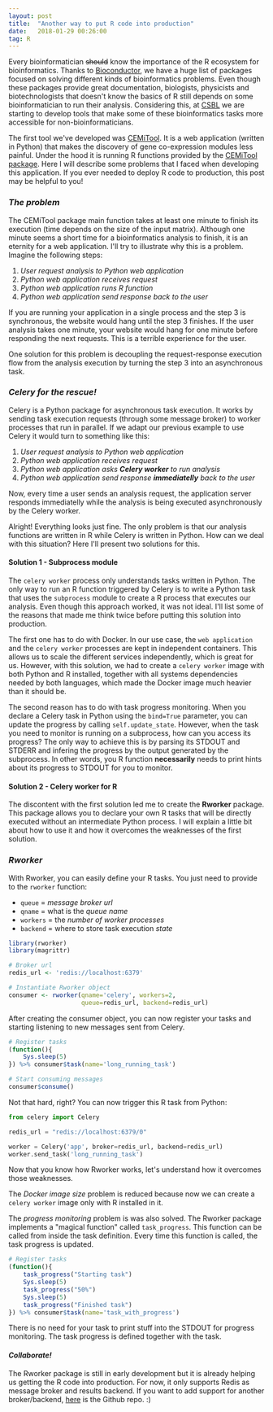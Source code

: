 ```yaml
---
layout: post
title:  "Another way to put R code into production"
date:   2018-01-29 00:26:00
tag: R
---
```


Every bioinformatician ~~should~~ know the importance of the R ecosystem for bioinformatics.
Thanks to [Bioconductor](https://bioconductor.org), we have a huge list of packages
focused on solving different kinds of bioinformatics problems. Even though these packages
provide great documentation, biologists, physicists and biotechnologists that doesn't
know the basics of R still depends on some bioinformatician to run their analysis.
Considering this, at [CSBL](csbiology.com) we are starting to develop tools that make some of 
these bioinformatics tasks more accessible for non-bioinformaticians.

The first tool we've developed was [CEMiTool](http://cemitool.sysbio.tools). It is a web
application (written in Python) that makes the discovery of gene co-expression modules less painful. Under the
hood it is running R functions provided by the 
[CEMiTool package](https://bioconductor.org/packages/release/bioc/html/CEMiTool.html). Here I will
describe some problems that I faced when developing this application. If you ever needed to
deploy R code to production, this post may be helpful to you!

### *The problem*

The CEMiTool package main function takes at least one minute to finish its execution (time depends 
on the size of the input matrix). Although one minute seems a short time for a bioinformatics
analysis to finish, it is an eternity for a web application. I'll try to illustrate why this
is a problem. Imagine the following steps:

1. *User request analysis to Python web application*
2. *Python web application receives request*
3. *Python web application runs R function*
4. *Python web application send response back to the user*

If you are running your application in a single process and the step 3 is synchronous,
the website would hang until the step 3 finishes. If the user analysis takes one minute,
your website would hang for one minute before responding the next requests. This is a terrible
experience for the user. 

One solution for this problem is decoupling the request-response
execution flow from the analysis execution by turning the step 3 into an asynchronous task.

### *Celery for the rescue!*

Celery is a Python package for asynchronous task execution. It works by sending task execution
requests (through some message broker) to worker processes that run in parallel. If
we adapt our previous example to use Celery it would turn to something like this:

1. *User request analysis to Python web application*
2. *Python web application receives request*
3. *Python web application asks __Celery worker__ to run analysis*
4. *Python web application send response __immediatelly__ back to the user*

Now, every time a user sends an analysis request, the application server responds immediatelly while
the analysis is being executed asynchronously by the Celery worker.

Alright! Everything looks just fine. The only problem is that our analysis functions are written in R
while Celery is written in Python. How can we deal with this situation?
Here I'll present two solutions for this. 

#### Solution 1 - Subprocess module
The `celery worker` process only understands tasks written in Python. 
The only way to run an R function triggered by Celery is to write a Python task that uses 
the `subprocess` module to create a R process that executes our analysis. Even though this
approach worked, it was not ideal. I'll list some of the reasons that made me think
twice before putting this solution into production.

The first one has to do with Docker. In our use case, the `web application` and the `celery worker` 
processes are kept in independent containers. This allows us to scale the different services
independently, which is great for us. However, with this solution, we had to create a `celery worker`
image with both Python and R installed, together with all systems dependencies
needed by both languages, which made the Docker image much heavier than it should be.

The second reason has to do with task progress monitoring. When you declare a Celery task in
Python using the `bind=True` parameter, you can update the progress by calling `self.update_state`.
However, when the task you need to monitor is running on a subprocess, how can you access its progress?
The only way to achieve this is by parsing its STDOUT and STDERR and infering the progress by the output generated
by the subprocess. In other words, you R function **necessarily** needs to print hints about its
progress to STDOUT for you to monitor.

#### Solution 2 - Celery worker for R
The discontent with the first solution led me to create the **Rworker** package. 
This package allows you to declare your own R tasks that will be directly executed 
without an intermediate Python process. I will explain a little bit about how to use it
and how it overcomes the weaknesses of the first solution.

### *Rworker*
With Rworker, you can easily define your R tasks. You just
need to provide to the `rworker` function:
 - `queue` = *message broker url*
 - `qname` = what is the *queue name*
 - `workers` = the *number of worker processes*
 - `backend` = where to store task execution *state*

```r
library(rworker)
library(magrittr)

# Broker url
redis_url <- 'redis://localhost:6379'

# Instantiate Rworker object
consumer <- rworker(qname='celery', workers=2,
                    queue=redis_url, backend=redis_url)
```
After creating the consumer object, you can now register your tasks and
starting listening to new messages sent from Celery.
```r
# Register tasks
(function(){
    Sys.sleep(5)
}) %>% consumer$task(name='long_running_task')

# Start consuming messages
consumer$consume()
```
Not that hard, right? You can now trigger this R task from Python:

```python
from celery import Celery

redis_url = "redis://localhost:6379/0"

worker = Celery('app', broker=redis_url, backend=redis_url)
worker.send_task('long_running_task')
```

Now that you know how Rworker works, let's understand how it overcomes
those weaknesses. 

The *Docker image size* problem is reduced because now we can create 
a `celery worker` image only with R installed in it.

The *progress monitoring* problem is was also solved. The Rworker package
implements a "magical function" called `task_progress`. This function can
be called from inside the task definition. Every time this function is
called, the task progress is updated.
```r
# Register tasks
(function(){
    task_progress("Starting task")
    Sys.sleep(5)
    task_progress("50%")
    Sys.sleep(5)
    task_progress("Finished task")
}) %>% consumer$task(name='task_with_progress')
```
There is no need for your task to print stuff into the STDOUT for progress monitoring. 
The task progress is defined together with the task.

#### *Collaborate!*
The Rworker package is still in early development but it is already helping us getting
the R code into production. For now, it only supports Redis as message broker and
results backend. If you want to add support for another broker/backend, [here](https://github.com/lecardozo/rworker)
is the Github repo. :)
